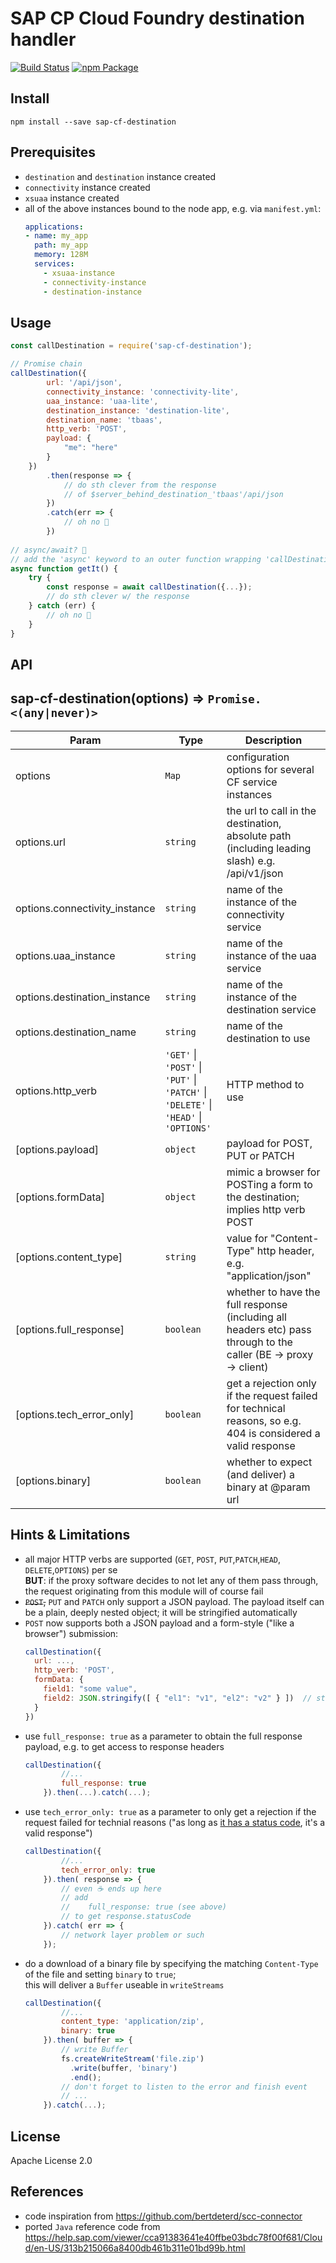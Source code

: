 # SAP CP Cloud Foundry destination handler
[![Build Status](https://travis-ci.com/vobu/sap-cf-destination.svg?branch=master)](https://travis-ci.com/vobu/sap-cf-destination) 
[![npm Package](https://img.shields.io/npm/v/sap-cf-destination.svg)](https://www.npmjs.com/package/scp-cf-destination)

## Install
~~~
npm install --save sap-cf-destination
~~~

## Prerequisites
- `destination` and `destination` instance created
- `connectivity` instance created
- `xsuaa` instance created
- all of the above instances bound to the node app, e.g. via `manifest.yml`:
  ~~~ yaml
  applications:
  - name: my_app
    path: my_app
    memory: 128M
    services:
      - xsuaa-instance
      - connectivity-instance
      - destination-instance
  ~~~  

## Usage
~~~ javascript
const callDestination = require('sap-cf-destination');

// Promise chain
callDestination({
        url: '/api/json',
        connectivity_instance: 'connectivity-lite',
        uaa_instance: 'uaa-lite',
        destination_instance: 'destination-lite',
        destination_name: 'tbaas',
        http_verb: 'POST',
        payload: {
            "me": "here"
        }
    })
        .then(response => {
            // do sth clever from the response
            // of $server_behind_destination_'tbaas'/api/json
        })
        .catch(err => {
            // oh no 💩
        })
        
// async/await? 👏
// add the 'async' keyword to an outer function wrapping 'callDestination'
async function getIt() {
    try {
        const response = await callDestination({...});
        // do sth clever w/ the response
    } catch (err) {
        // oh no 💩
    }
}
~~~

## API
## sap-cf-destination(options) ⇒ <code>Promise.&lt;(any\|never)&gt;</code>

| Param | Type | Description |
| --- | --- | --- |
| options | <code>Map</code> | configuration options for several CF service instances |
| options.url | <code>string</code> | the url to call in the destination, absolute path (including leading slash)                              e.g. /api/v1/json |
| options.connectivity_instance | <code>string</code> | name of the instance of the connectivity service |
| options.uaa_instance | <code>string</code> | name of the instance of the uaa service |
| options.destination_instance | <code>string</code> | name of the instance of the destination service |
| options.destination_name | <code>string</code> | name of the destination to use |
| options.http_verb | <code>&#x27;GET&#x27;</code> \| <code>&#x27;POST&#x27;</code> \| <code>&#x27;PUT&#x27;</code> \| <code>&#x27;PATCH&#x27;</code> \| <code>&#x27;DELETE&#x27;</code> \| <code>&#x27;HEAD&#x27;</code> \| <code>&#x27;OPTIONS&#x27;</code> | HTTP method to use |
| [options.payload] | <code>object</code> | payload for POST, PUT or PATCH |
| [options.formData] | <code>object</code> | mimic a browser for POSTing a form to the destination; implies http verb POST |
| [options.content_type] | <code>string</code> | value for "Content-Type" http header, e.g. "application/json" |
| [options.full_response] | <code>boolean</code> | whether to have the full response (including all headers etc)                                          pass through to the caller (BE -> proxy -> client) |
| [options.tech_error_only] | <code>boolean</code> | get a rejection only if the request failed for technical reasons,                                          so e.g. 404 is considered a valid response |
| [options.binary] | <code>boolean</code> | whether to expect (and deliver) a binary at @param url |



## Hints & Limitations
- all major HTTP verbs are supported (`GET`, `POST`, `PUT`,`PATCH`,`HEAD`, `DELETE`,`OPTIONS`) per se  
  **BUT**: if the proxy software decides to not let any of them pass through, the request originating from this module will of course fail
- ~~`POST`,~~ `PUT` and `PATCH` only support a JSON payload.
  The payload itself can be a plain, deeply nested object; it will be stringified automatically
- `POST` now supports both a JSON payload and a form-style ("like a browser") submission:
  ~~~js
  callDestination({
    url: ...,
    http_verb: 'POST',
    formData: {
      field1: "some value",
      field2: JSON.stringify([ { "el1": "v1", "el2": "v2" } ])  // stringify deep nested objects and array structures
    }
  })
  ~~~   
- use `full_response: true` as a parameter to obtain the full response payload, e.g. to get access to response headers  
  ~~~js
  callDestination({
          //...
          full_response: true
      }).then(...).catch(...);
  ~~~
- use `tech_error_only: true` as a parameter to only get a rejection if the request failed for technial reasons ("as long as [it has a status code](https://developer.mozilla.org/en-US/docs/Web/HTTP/Status/418), it's a valid response")  
  ~~~js
  callDestination({
          //...
          tech_error_only: true
      }).then( response => {
          // even ☕️ ends up here
          // add
          //    full_response: true (see above)
          // to get response.statusCode
      }).catch( err => {
          // network layer problem or such
      });
  ~~~
- do a download of a binary file by specifying the matching `Content-Type` of the file and setting `binary` to `true`;   
  this will deliver a `Buffer` useable in `writeStreams`
  ~~~js
  callDestination({
          //...
          content_type: 'application/zip',
          binary: true
      }).then( buffer => {
          // write Buffer
          fs.createWriteStream('file.zip')
            .write(buffer, 'binary')
            .end();
          // don't forget to listen to the error and finish event
          // ...
      }).catch(...);
   ~~~


## License
Apache License 2.0

## References
- code inspiration from https://github.com/bertdeterd/scc-connector
- ported `Java` reference code from https://help.sap.com/viewer/cca91383641e40ffbe03bdc78f00f681/Cloud/en-US/313b215066a8400db461b311e01bd99b.html
